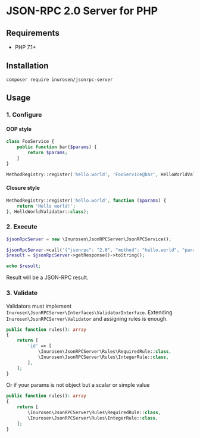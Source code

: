 # JSON-RPC 2.0 Server for PHP
## Requirements
* PHP 7.1+

## Installation
```
composer require inurosen/jsonrpc-server
```

## Usage
### 1. Configure
#### OOP style
```php
class FooService {
    public function bar($params) {
        return $params;
    }
}

MethodRegistry::register('hello.world', 'FooService@bar', HelloWorldValidator::class);

```

#### Closure style
```php
MethodRegistry::register('hello.world', function ($params) {
    return 'Hello world!';
}, HelloWorldValidator::class);
```

### 2. Execute
```php
$jsonRpcServer = new \Inurosen\JsonRPCServer\JsonRPCService();

$jsonRpcServer->call('{"jsonrpc": "2.0", "method": "hello.world", "params": {"param1": 1, "param2": 2}, "id": 1}');
$result = $jsonRpcServer->getResponse()->toString();

echo $result;
```
Result will be a JSON-RPC result.

### 3. Validate
Validators must implement `Inurosen\JsonRPCServer\Interfaces\ValidatorInterface`.
Extending `Inurosen\JsonRPCServer\Validator` and assigning rules is enough.
```php
public function rules(): array
{
    return [
        'id' => [
            \Inurosen\JsonRPCServer\Rules\RequiredRule::class,
            \Inurosen\JsonRPCServer\Rules\IntegerRule::class,
        ],
    ];
}
```
Or if your params is not object but a scalar or simple value
```php
public function rules(): array
{
    return [
        \Inurosen\JsonRPCServer\Rules\RequiredRule::class,
        \Inurosen\JsonRPCServer\Rules\IntegerRule::class,
    ];
}
```

